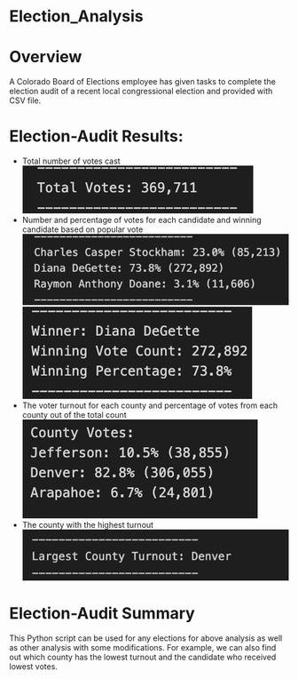 # Election_Analysis

# Overview
A Colorado Board of Elections employee has given tasks to complete the election audit of a recent local congressional election and provided with CSV file.
# Election-Audit Results: 
-	Total number of votes cast
![plot](./Resources/pic1.png) 
-	Number and percentage of votes for each candidate and winning candidate based on popular vote
![plot](./Resources/pic2.png)
![plot](./Resources/pic3.png) 
-	The voter turnout for each county and percentage of votes from each county out of the total count
![plot](./Resources/pic4.png) 
-	The county with the highest turnout
![plot](./Resources/pic5.png) 

# Election-Audit Summary
This Python script can be used for any elections for above analysis as well as other analysis with some modifications. For example, we can also find out which county has the lowest turnout and the candidate who received lowest votes.


